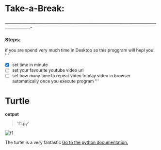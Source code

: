 # Take-a-Break:
___________________________________________________________________________________________-

### **Steps:**
if you are spend very much time in Desktop so this proggram will hepl you!
'''
-[x] set time in minute
-[ ] set your favourite youtube video url
-[ ] set how many time to repeat video to play video in browser automatically once you execute program
'''

# Turtle 
**output**
> 'f1.py'

![f1](https://user-images.githubusercontent.com/38566315/41509645-9f0922be-7274-11e8-81f3-30525a0b3a2a.png)

The turtel is a very fantastic [Go to the python documentation.](https://docs.python.org/3.1/library/turtle.html)
